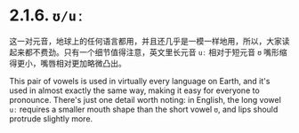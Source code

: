 # 2.1.6. `ʊ/uː`

这一对元音，地球上的任何语言都用，并且还几乎是一模一样地用，所以，大家读起来都不费劲。只有一个细节值得注意，英文里长元音 `uː` 相对于短元音 `ʊ` 嘴形缩得更小，嘴唇相对更加略微凸出。

This pair of vowels is used in virtually every language on Earth, and it's used in almost exactly the same way, making it easy for everyone to pronounce. There's just one detail worth noting: in English, the long vowel `uː` requires a smaller mouth shape than the short vowel `ʊ`, and lips should protrude slightly more.
